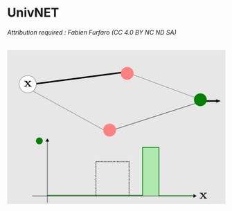 # UnivNET

###### Attribution required : Fabien Furfaro (CC 4.0 BY NC ND SA)

![PROTOTYPE](/GDesign.png)
